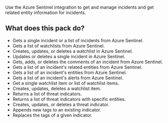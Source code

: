Use the Azure Sentinel integration to get and manage incidents and get related entity information for incidents.
​
## What does this pack do?
- Gets a single incident or a list of incidents from Azure Sentinel.
- Gets a list of watchlists from Azure Sentinel.
- Creates, updates, or deletes a watchlist in Azure Sentinel.
- Updates or deletes a single incident in Azure Sentinel.
- Gets, adds, or deletes the comments of an incident from Azure Sentinel.
- Gets a list of an incident's related entities from Azure Sentinel.
- Gets a list of an incident's entities from Azure Sentinel.
- Gets a list of an incident's alerts from Azure Sentinel.
- Get a single watchlist item or list of watchlist items.
- Creates, updates, deletes a watchlist item.
- Returns a list of threat indicators.
- Returns a list of threat indicators with specific entities.
- Creates, updates, or deletes a threat indicator.
- Appends new tags to an existing indicator.
- Replaces the tags of a given indicator.